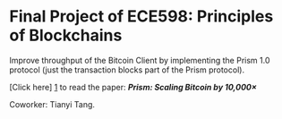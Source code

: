 # Final Project of ECE598: Principles of Blockchains

Improve throughput of the Bitcoin Client by implementing the Prism 1.0 protocol (just the transaction blocks part of the Prism protocol).

[Click here] [1] to read the paper: **_Prism: Scaling Bitcoin by 10,000×_**

Coworker: Tianyi Tang.

[1]: https://arxiv.org/pdf/1909.11261.pdf
